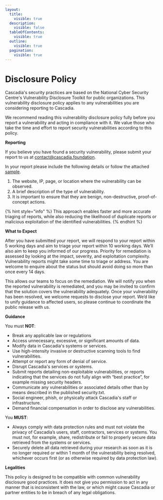 ```yaml
---
layout:
  title:
    visible: true
  description:
    visible: false
  tableOfContents:
    visible: true
  outline:
    visible: true
  pagination:
    visible: true
---
```


# Disclosure Policy

Cascadia's security practices are based on the National Cyber Security Centre's Vulnerability Disclosure Toolkit for public organizations. This vulnerability disclosure policy applies to any vulnerabilities you are considering reporting to Cascadia.&#x20;

We recommend reading this vulnerability disclosure policy fully before you report a vulnerability and acting in compliance with it. We value those who take the time and effort to report security vulnerabilities according to this policy.



**Reporting**

If you believe you have found a security vulnerability, please submit your report to us at contact@cascadia.foundation.

In your report please include the following details or follow the attached [sample](https://www.cascadia.foundation/file/sample.pdf).

1. The website, IP, page, or location where the vulnerability can be observed.
2. A brief description of the type of vulnerability.
3. It is important to ensure that they are benign, non-destructive, proof-of-concept actions.&#x20;

{% hint style="info" %}
This approach enables faster and more accurate triaging of reports, while also reducing the likelihood of duplicate reports or malicious exploitation of the identified vulnerabilities.
{% endhint %}



**What to Expect**&#x20;

After you have submitted your report, we will respond to your report within 5 working days and aim to triage your report within 10 working days. We’ll also aim to keep you informed of our progress. Priority for remediation is assessed by looking at the impact, severity, and exploitation complexity. Vulnerability reports might take some time to triage or address. You are welcome to enquire about the status but should avoid doing so more than once every 14 days.&#x20;

This allows our teams to focus on the remediation. We will notify you when the reported vulnerability is remediated, and you may be invited to confirm that the solution covers the vulnerability adequately. Once your vulnerability has been resolved, we welcome requests to disclose your report. We’d like to unify guidance to affected users, so please continue to coordinate the public release with us.



**Guidance**&#x20;

You must **NOT**:

* Break any applicable law or regulations
* Access unnecessary, excessive, or significant amounts of data.
* Modify data in Cascadia's systems or services.
* Use high-intensity invasive or destructive scanning tools to find vulnerabilities.
* Attempt or report any form of denial of service.
* Disrupt Cascadia's services or systems.
* Submit reports detailing non-exploitable vulnerabilities, or reports indicating that the services do not fully align with “best practice”, for example missing security headers.
* Communicate any vulnerabilities or associated details other than by means described in the published security.txt.
* Social engineer, phish, or physically attack Cascadia's staff or infrastructure.
* Demand financial compensation in order to disclose any vulnerabilities.

You **MUST**:

* Always comply with data protection rules and must not violate the privacy of Cascadia’s users, staff, contractors, services or systems. You must not, for example, share, redistribute or fail to properly secure data retrieved from the systems or services.
* Securely delete all data retrieved during your research as soon as it is no longer required or within 1 month of the vulnerability being resolved, whichever occurs first (or as otherwise required by data protection law).



**Legalities**&#x20;

This policy is designed to be compatible with common vulnerability disclosure good practices. It does not give you permission to act in any manner that is inconsistent with the law, or which might cause Cascadia or partner entities to be in breach of any legal obligations.

